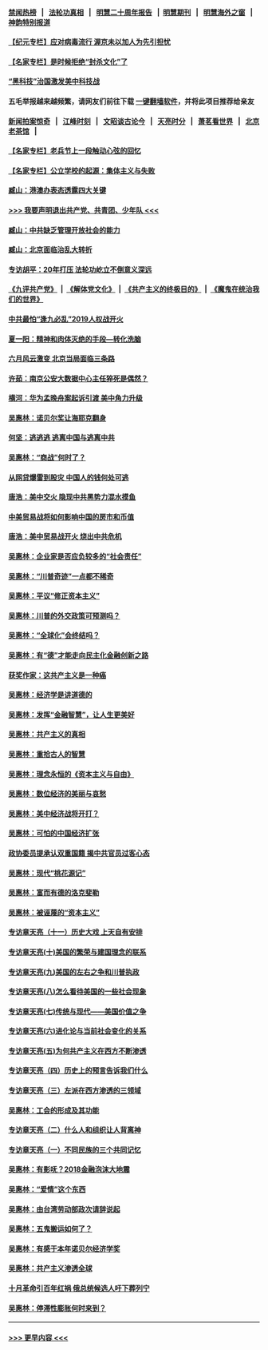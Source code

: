 #### [禁闻热榜](热点新闻.md?=0)  &nbsp;&nbsp;|&nbsp;&nbsp; [法轮功真相](https://github.com/gfw-breaker/truth/blob/master/README.md?=0) &nbsp;&nbsp;|&nbsp;&nbsp; [明慧二十周年报告](https://github.com/gfw-breaker/mh-reports/blob/master/README.md?=0) &nbsp;&nbsp;|&nbsp;&nbsp;[明慧期刊](https://github.com/gfw-breaker/mh-qikan) &nbsp;&nbsp;|&nbsp;&nbsp; [明慧海外之窗](https://github.com/gfw-breaker/mh-news/blob/master/README.md?=0) &nbsp;&nbsp;|&nbsp;&nbsp; [神韵特别报道](https://github.com/gfw-breaker/mh-news/blob/master/shenyun.md?=0)
#### [【纪元专栏】应对病毒流行 渥京未以加人为先引担忧](../pages/nsc423/n11875714.md?t=03130603) 
#### [【名家专栏】是时候拒绝“封杀文化”了](../pages/nsc423/n11814093.md?t=03130603) 
#### [“黑科技”治国激发美中科技战](../pages/nsc423/n11638056.md?t=03130603) 
#### 五毛举报越来越频繁，请网友们前往下载 [一键翻墙软件](https://github.com/gfw-breaker/ssr-accounts)，并将此项目推荐给亲友
#### [新闻拍案惊奇](https://github.com/gfw-breaker/banned-news/blob/master/pages/link4.md) &nbsp;&nbsp;|&nbsp;&nbsp; [江峰时刻](https://github.com/gfw-breaker/banned-news/blob/master/pages/link4.md) &nbsp;&nbsp;|&nbsp;&nbsp; [文昭谈古论今](https://github.com/gfw-breaker/banned-news/blob/master/pages/link4.md) &nbsp;&nbsp;|&nbsp;&nbsp; [天亮时分](https://github.com/gfw-breaker/banned-news/blob/master/pages/link4.md) &nbsp;&nbsp;|&nbsp;&nbsp; [萧茗看世界](https://github.com/gfw-breaker/banned-news/blob/master/pages/link4.md) &nbsp;&nbsp;|&nbsp;&nbsp; [北京老茶馆](https://github.com/gfw-breaker/banned-news/blob/master/pages/link4.md) &nbsp;&nbsp;|&nbsp;&nbsp; 
#### [【名家专栏】老兵节上一段触动心弦的回忆](../pages/nsc423/n11646016.md?t=03130603) 
#### [【名家专栏】公立学校的起源：集体主义与失败](../pages/nsc423/n11601833.md?t=03130603) 
#### [臧山：港澳办表态透露四大关键](../pages/nsc423/n11421628.md?t=03130603) 
#### [>>> 我要声明退出共产党、共青团、少年队 <<<](https://github.com/begood0513/goodnews/blob/master/quit/letter.md) 
#### [臧山：中共缺乏管理开放社会的能力](../pages/nsc423/n11407457.md?t=03130603) 
#### [臧山：北京面临治乱大转折](../pages/nsc423/n11406895.md?t=03130603) 
#### [专访胡平：20年打压 法轮功屹立不倒意义深远](../pages/nsc423/n11398800.md?t=03130603) 
#### [《九评共产党》](https://github.com/begood0513/9ping.md/blob/master/README.md) &nbsp;|&nbsp; [《解体党文化》](../../../../jtdwh.md/blob/master/README.md)  &nbsp;|&nbsp; [《共产主义的终极目的》](../../../../gczydzjmd.md/blob/master/README.md) &nbsp;|&nbsp; [《魔鬼在统治我们的世界》](../../../../mgztzwmdsj.md/blob/master/README.md) 
#### [中共最怕“逢九必乱”2019人权战开火](../pages/nsc423/n11385248.md?t=03130603) 
#### [夏一阳：精神和肉体灭绝的手段—转化洗脑](../pages/nsc423/n11368250.md?t=03130603) 
#### [六月风云激变 北京当局面临三条路](../pages/nsc423/n11313668.md?t=03130603) 
#### [许茹：南京公安大数据中心主任猝死是偶然？](../pages/nsc423/n11064744.md?t=03130603) 
#### [横河：华为孟晚舟案起诉引渡 美中角力升级](../pages/nsc423/n11027230.md?t=03130603) 
#### [吴惠林：诺贝尔奖让海耶克翻身](../pages/nsc423/n10890049.md?t=03130603) 
#### [何坚：逃逃逃 逃离中国与逃离中共](../pages/nsc423/n10592891.md?t=03130603) 
#### [吴惠林：“商战”何时了？](../pages/nsc423/n10573558.md?t=03130603) 
#### [从网贷爆雷到股灾 中国人的钱何处可逃](../pages/nsc423/n10572800.md?t=03130603) 
#### [唐浩：美中交火 隐现中共黑势力混水摸鱼](../pages/nsc423/n10544040.md?t=03130603) 
#### [中美贸易战将如何影响中国的房市和币值](../pages/nsc423/n10543697.md?t=03130603) 
#### [唐浩：美中贸易战开火 烧出中共危机](../pages/nsc423/n10540126.md?t=03130603) 
#### [吴惠林：企业家是否应负较多的“社会责任”](../pages/nsc423/n10535022.md?t=03130603) 
#### [吴惠林：“川普奇迹”一点都不稀奇](../pages/nsc423/n10512808.md?t=03130603) 
#### [吴惠林：平议“修正资本主义”](../pages/nsc423/n10495724.md?t=03130603) 
#### [吴惠林：川普的外交政策可预测吗？](../pages/nsc423/n10462387.md?t=03130603) 
#### [吴惠林：“全球化”会终结吗？](../pages/nsc423/n10452838.md?t=03130603) 
#### [吴惠林：有“德”才能走向民主化金融创新之路](../pages/nsc423/n10432292.md?t=03130603) 
#### [获奖作家：这共产主义是一种癌](../pages/nsc423/n10431541.md?t=03130603) 
#### [吴惠林：经济学是讲道德的](../pages/nsc423/n10398014.md?t=03130603) 
#### [吴惠林：发挥“金融智慧”，让人生更美好](../pages/nsc423/n10375019.md?t=03130603) 
#### [吴惠林：共产主义的真相](../pages/nsc423/n10351394.md?t=03130603) 
#### [吴惠林：重拾古人的智慧](../pages/nsc423/n10337691.md?t=03130603) 
#### [吴惠林：理念永恒的《资本主义与自由》](../pages/nsc423/n10316274.md?t=03130603) 
#### [吴惠林：数位经济的美丽与哀愁](../pages/nsc423/n10292946.md?t=03130603) 
#### [吴惠林：美中经济战将开打？](../pages/nsc423/n10258825.md?t=03130603) 
#### [吴惠林：可怕的中国经济扩张](../pages/nsc423/n10219147.md?t=03130603) 
#### [政协委员提承认双重国籍 揭中共官员过客心态](../pages/nsc423/n10208809.md?t=03130603) 
#### [吴惠林：现代“桃花源记”](../pages/nsc423/n10185234.md?t=03130603) 
#### [吴惠林：富而有德的洛克斐勒](../pages/nsc423/n10142264.md?t=03130603) 
#### [吴惠林：被诬蔑的“资本主义”](../pages/nsc423/n10124816.md?t=03130603) 
#### [专访章天亮（十一）历史大戏 上天自有安排](../pages/nsc423/n10094905.md?t=03130603) 
#### [专访章天亮(十)美国的繁荣与建国理念的联系](../pages/nsc423/n10094899.md?t=03130603) 
#### [专访章天亮(九)美国的左右之争和川普执政](../pages/nsc423/n10094889.md?t=03130603) 
#### [专访章天亮(八)怎么看待美国的一些社会现象](../pages/nsc423/n10094857.md?t=03130603) 
#### [专访章天亮(七)传统与现代——美国价值之争](../pages/nsc423/n10093140.md?t=03130603) 
#### [专访章天亮(六)进化论与当前社会变化的关系](../pages/nsc423/n10092036.md?t=03130603) 
#### [专访章天亮(五)为何共产主义在西方不断渗透](../pages/nsc423/n10083620.md?t=03130603) 
#### [专访章天亮（四）历史上的预言告诉我们什么](../pages/nsc423/n10083606.md?t=03130603) 
#### [专访章天亮（三）左派在西方渗透的三领域](../pages/nsc423/n10081115.md?t=03130603) 
#### [吴惠林：工会的形成及其功能](../pages/nsc423/n10080633.md?t=03130603) 
#### [专访章天亮（二）什么人和组织让人背离神](../pages/nsc423/n10076637.md?t=03130603) 
#### [专访章天亮（一）不同民族的三个共同记忆](../pages/nsc423/n10074188.md?t=03130603) 
#### [吴惠林：有影呒？2018金融泡沫大地震](../pages/nsc423/n10040534.md?t=03130603) 
#### [吴惠林：“爱情”这个东西](../pages/nsc423/n10019423.md?t=03130603) 
#### [吴惠林：由台湾劳动部政次请辞说起](../pages/nsc423/n9979679.md?t=03130603) 
#### [吴惠林：五鬼搬运如何了？](../pages/nsc423/n9925338.md?t=03130603) 
#### [吴惠林：有感于本年诺贝尔经济学奖](../pages/nsc423/n9871883.md?t=03130603) 
#### [吴惠林：共产主义渗透全球](../pages/nsc423/n9812748.md?t=03130603) 
#### [十月革命引百年红祸 俄总统候选人吁下葬列宁](../pages/nsc423/n9810182.md?t=03130603) 
#### [吴惠林：停滞性膨胀何时来到？](../pages/nsc423/n9764136.md?t=03130603) 

----
#### [ >>> 更早内容 <<< ](../indexes/nsc423-earlier.md)
